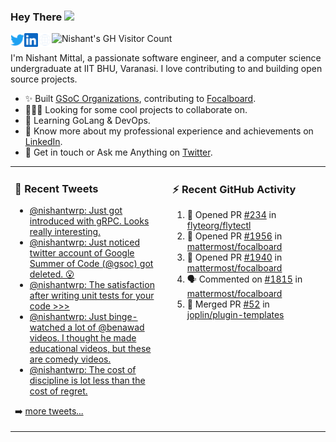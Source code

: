 ### Hey There <img src="https://media.giphy.com/media/hvRJCLFzcasrR4ia7z/giphy.gif" width="25px">
<a href="https://urls.nishantwrp.com/twitter-github" target="_blank">
  <img align="left" alt="Nishant's Twitter" width="22px" src="./assets/twitter.svg" />
</a>
<a href="https://urls.nishantwrp.com/linkedin-github" target="_blank">
  <img align="left" alt="Nishant's LinkedIn" width="22px" src="./assets/linkedin.svg" />
</a>
<a href="https://urls.nishantwrp.com/site-github" target="_blank">
  <img align="left" alt="Nishant's Site" width="22px" src="./assets/globe.svg" />
</a>
<img src="https://komarev.com/ghpvc/?username=nishantwrp" alt="Nishant's GH Visitor Count" />

I'm Nishant Mittal, a passionate software engineer, and a computer science undergraduate at IIT BHU, Varanasi. I love contributing to and building open source projects.

- ✨ Built [GSoC Organizations](https://www.gsocorganizations.dev/), contributing to [Focalboard](https://github.com/mattermost/focalboard).
- 👨🏽‍💻 Looking for some cool projects to collaborate on.
- 🌱 Learning GoLang & DevOps.
- 🚀 Know more about my professional experience and achievements on [LinkedIn](https://urls.nishantwrp.com/linkedin-github).
- 💬 Get in touch or Ask me Anything on [Twitter](https://urls.nishantwrp.com/twitter-github).

<table><tr>
<td valign="top" width="50%">

### 📱 Recent Tweets
<!-- TWITTER:START -->
- [@nishantwrp: Just got introduced with gRPC. Looks really interesting.](https://rss.app/articles/cb4e791f6f6d729c074351566bd3a7c508111d6e1136a1e9c3ec930d979628d4f61eb1492ac7df6cf5a5637ed6130c9265d56de6c71a791482)
- [@nishantwrp: Just noticed twitter account of Google Summer of Code &lpar;@gsoc&rpar; got deleted. 😮](https://rss.app/articles/cb4e791f6f6d729c074351566bd3a7c508111d6e1136a1e9c3ec930d979628d4f61eb1492ac7df6cf5a56d74d612089260d06fe6c61572138a)
- [@nishantwrp: The satisfaction after writing unit tests for your code &gt;&gt;&gt;](https://rss.app/articles/cb4e791f6f6d729c074351566bd3a7c508111d6e1136a1e9c3ec930d979628d4f61eb1492ac7df6cf5a4627adf16069465d46be1c21272128a)
- [@nishantwrp: Just binge-watched a lot of @benawad videos. I thought he made educational videos, but these are comedy videos.](https://rss.app/articles/cb4e791f6f6d729c074351566bd3a7c508111d6e1136a1e9c3ec930d979628d4f61eb1492ac7df6cf5a46b7edc11079069d46de8c1117c148b)
- [@nishantwrp: The cost of discipline is lot less than the cost of regret.](https://rss.app/articles/cb4e791f6f6d729c074351566bd3a7c508111d6e1136a1e9c3ec930d979628d4f61eb1492ac7df6cf5a46a7bd6150a9669d16ee3c5127c1688)
<!-- TWITTER:END -->
➡️ [more tweets...](https://twitter.com/nishantwrp)

</td>
<td valign="top" width="50%">

### ⚡ Recent GitHub Activity
<!--START_SECTION:activity-->
1. 💪 Opened PR [#234](https://github.com/flyteorg/flytectl/pull/234) in [flyteorg/flytectl](https://github.com/flyteorg/flytectl)
2. 💪 Opened PR [#1956](https://github.com/mattermost/focalboard/pull/1956) in [mattermost/focalboard](https://github.com/mattermost/focalboard)
3. 💪 Opened PR [#1940](https://github.com/mattermost/focalboard/pull/1940) in [mattermost/focalboard](https://github.com/mattermost/focalboard)
4. 🗣 Commented on [#1815](https://github.com/mattermost/focalboard/issues/1815) in [mattermost/focalboard](https://github.com/mattermost/focalboard)
5. 🎉 Merged PR [#52](https://github.com/joplin/plugin-templates/pull/52) in [joplin/plugin-templates](https://github.com/joplin/plugin-templates)
<!--END_SECTION:activity-->

</td>
</tr></table>
